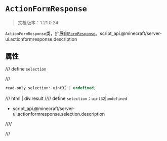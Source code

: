 # `ActionFormResponse`

> 文档版本：1.21.0.24

`ActionFormResponse`类，扩展自[`FormResponse`](./formresponse.md)。script_api.@minecraft/server-ui.actionformresponse.description

## 属性

/// define
`selection`


///

```js
read-only selection: uint32 | undefined;
```

/// html | div.result
//// define
`selection`：`uint32`|`undefined`

- script_api.@minecraft/server-ui.actionformresponse.selection.description


////

///


